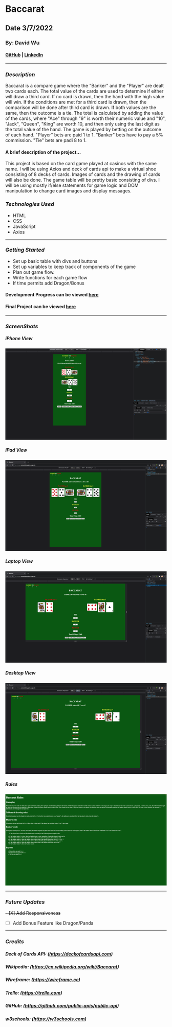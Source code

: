 # Baccarat
## Date 3/7/2022

### By: David Wu

#### [GitHub](https://github.com/dwu621) | [LinkedIn](www.linkedin.com/in/dwu621)
***

### ***Description***
Baccarat is a compare game where the "Banker" and the "Player" are dealt two cards each. The total value of the cards are used to determine if either will draw a third card. If no card is drawn, then the hand with the high value will win. If the conditions are met for a third card is drawn, then the comparison will be done after third card is drawn. If both values are the same, then the outcome is a tie. The total is calculated by adding the value of the cards, where "Ace" through "9" is worth their numeric value and "10", "Jack", "Queen", "King" are worth 10, and then only using the last digit as the total value of the hand. The game is played by betting on the outcome of each hand. "Player" bets are paid 1 to 1. "Banker" bets have to pay a 5% commission. "Tie" bets are padi 8 to 1.

#### A brief description of the project...
This project is based on the card game played at casinos with the same name. I will be using Axios and deck of cards api to make a virtual shoe consisting of 8 decks of cards. Images of cards and the drawing of cards will also be done. The game table will be pretty basic consisting of divs. I will be using mostly if/else statements for game logic and DOM manipulation to change card images and display messages.


### ***Technologies Used***
* HTML
* CSS
* JavaScript
* Axios
***

### ***Getting Started***
* Set up basic table with divs and buttons
* Set up variables to keep track of components of the game
* Plan out game flow.
* Write functions for each game flow
* If time permits add Dragon/Bonus


#### Development Progress can be viewed [here](https://trello.com/b/2TYwLeAV/baccarat#)
#### Final Project can be viewed [here](https://astonishing-jam.surge.sh)
***

### ***ScreenShots*** 

##### iPhone View
![iPhone View](screenshots/iPhone%2012%20Pro.png)

##### iPad View
![iPad View](screenshots/iPad%20Air.png)

##### Laptop View
![Laptop View ](screenshots/Laptop.png)

##### Desktop View
![Desktop View](screenshots/Desktop.png)

##### Rules
![Rules](screenshots/Rules.png)
*** 

### ***Future Updates***
~~- [X] Add Responsiveness~~
- [ ] Add Bonus Feature like Dragon/Panda

***

### ***Credits***

##### Deck of Cards API: (https://deckofcardsapi.com)

##### Wikipedia: (https://en.wikipedia.org/wiki/Baccarat)

##### Wireframe: (https://wireframe.cc)

##### Trello: (https://trello.com)

##### GitHub: (https://github.com/public-apis/public-api)

##### w3schools: (https://w3schools.com)